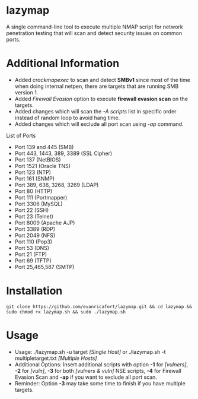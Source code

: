 # lazymap

A single command-line tool to execute multiple NMAP script for network penetration testing that will scan and detect security issues on common ports.

# Additional Information

* Added _crackmapexec_ to scan and detect **SMBv1** since most of the time when doing internal netpen, there are targets that are running SMB version 1.
* Added _Firewall Evasion_ option to execute **firewall evasion scan** on the targets.
* Added changes which will scan the _-A scripts_ list in specific order instead of random loop to avoid hang time.
* Added changes which will exclude all port scan using _-ap_ command.

List of Ports
- Port 139 and 445 (SMB)
- Port 443, 1443, 389, 3389 (SSL Cipher)
- Port 137 (NetBIOS)
- Port 1521 (Oracle TNS)
- Port 123 (NTP)
- Port 161 (SNMP)
- Port 389, 636, 3268, 3269 (LDAP)
- Port 80 (HTTP)
- Port 111 (Portmapper)
- Port 3306 (MySQL)
- Port 22 (SSH)
- Port 23 (Telnet)
- Port 8009 (Apache AJP)
- Port 3389 (RDP)
- Port 2049 (NFS)
- Port 110 (Pop3)
- Port 53 (DNS)
- Port 21 (FTP)
- Port 69 (TFTP)
- Port 25,465,587 (SMTP)
  
# Installation

```
git clone https://github.com/evanricafort/lazymap.git && cd lazymap && sudo chmod +x lazymap.sh && sudo ./lazymap.sh
```

# Usage

- Usage: ./lazymap.sh -u target _[Single Host]_ or ./lazymap.sh -t multipletarget.txt _[Multiple Hosts]_
- Additional Options: Insert additional scripts with option **-1** for _[vulners]_, **-2** for _[vuln]_, **-3** for both _[vulners & vuln]_ NSE scripts, **-4** for Firewall Evasion Scan and **-ap** if you want to exclude all port scan.
- Reminder: Option **-3** may take some time to finish if you have multiple targets.
